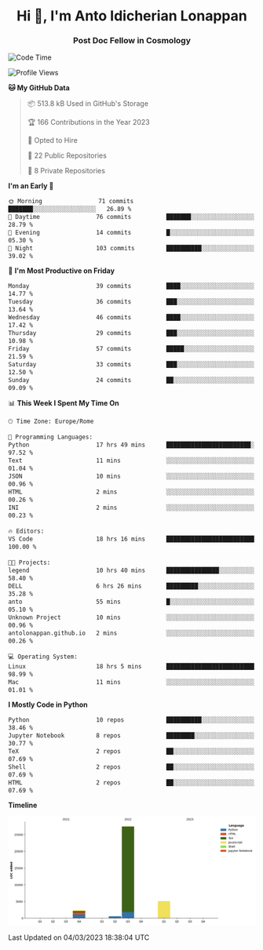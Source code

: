 
<h1 align="center">Hi 👋, I'm Anto Idicherian Lonappan</h1>
<h3 align="center">Post Doc Fellow in Cosmology</h3>

<!--START_SECTION:waka-->
![Code Time](http://img.shields.io/badge/Code%20Time-189%20hrs%207%20mins-blue)

![Profile Views](http://img.shields.io/badge/Profile%20Views-11-blue)

**🐱 My GitHub Data** 

> 📦 513.8 kB Used in GitHub's Storage 
 > 
> 🏆 166 Contributions in the Year 2023
 > 
> 💼 Opted to Hire
 > 
> 📜 22 Public Repositories 
 > 
> 🔑 8 Private Repositories 
 > 
**I'm an Early 🐤** 

```text
🌞 Morning                71 commits          ███████░░░░░░░░░░░░░░░░░░   26.89 % 
🌆 Daytime                76 commits          ███████░░░░░░░░░░░░░░░░░░   28.79 % 
🌃 Evening                14 commits          █░░░░░░░░░░░░░░░░░░░░░░░░   05.30 % 
🌙 Night                  103 commits         ██████████░░░░░░░░░░░░░░░   39.02 % 
```
📅 **I'm Most Productive on Friday** 

```text
Monday                   39 commits          ████░░░░░░░░░░░░░░░░░░░░░   14.77 % 
Tuesday                  36 commits          ███░░░░░░░░░░░░░░░░░░░░░░   13.64 % 
Wednesday                46 commits          ████░░░░░░░░░░░░░░░░░░░░░   17.42 % 
Thursday                 29 commits          ███░░░░░░░░░░░░░░░░░░░░░░   10.98 % 
Friday                   57 commits          █████░░░░░░░░░░░░░░░░░░░░   21.59 % 
Saturday                 33 commits          ███░░░░░░░░░░░░░░░░░░░░░░   12.50 % 
Sunday                   24 commits          ██░░░░░░░░░░░░░░░░░░░░░░░   09.09 % 
```


📊 **This Week I Spent My Time On** 

```text
🕑︎ Time Zone: Europe/Rome

💬 Programming Languages: 
Python                   17 hrs 49 mins      ████████████████████████░   97.52 % 
Text                     11 mins             ░░░░░░░░░░░░░░░░░░░░░░░░░   01.04 % 
JSON                     10 mins             ░░░░░░░░░░░░░░░░░░░░░░░░░   00.96 % 
HTML                     2 mins              ░░░░░░░░░░░░░░░░░░░░░░░░░   00.26 % 
INI                      2 mins              ░░░░░░░░░░░░░░░░░░░░░░░░░   00.23 % 

🔥 Editors: 
VS Code                  18 hrs 16 mins      █████████████████████████   100.00 % 

🐱‍💻 Projects: 
legend                   10 hrs 40 mins      ███████████████░░░░░░░░░░   58.40 % 
DELL                     6 hrs 26 mins       █████████░░░░░░░░░░░░░░░░   35.28 % 
anto                     55 mins             █░░░░░░░░░░░░░░░░░░░░░░░░   05.10 % 
Unknown Project          10 mins             ░░░░░░░░░░░░░░░░░░░░░░░░░   00.96 % 
antolonappan.github.io   2 mins              ░░░░░░░░░░░░░░░░░░░░░░░░░   00.26 % 

💻 Operating System: 
Linux                    18 hrs 5 mins       █████████████████████████   98.99 % 
Mac                      11 mins             ░░░░░░░░░░░░░░░░░░░░░░░░░   01.01 % 
```

**I Mostly Code in Python** 

```text
Python                   10 repos            ██████████░░░░░░░░░░░░░░░   38.46 % 
Jupyter Notebook         8 repos             ████████░░░░░░░░░░░░░░░░░   30.77 % 
TeX                      2 repos             ██░░░░░░░░░░░░░░░░░░░░░░░   07.69 % 
Shell                    2 repos             ██░░░░░░░░░░░░░░░░░░░░░░░   07.69 % 
HTML                     2 repos             ██░░░░░░░░░░░░░░░░░░░░░░░   07.69 % 
```



**Timeline**

![Lines of Code chart](https://raw.githubusercontent.com/antolonappan/antolonappan/main/assets/bar_graph.png)


 Last Updated on 04/03/2023 18:38:04 UTC
<!--END_SECTION:waka-->
